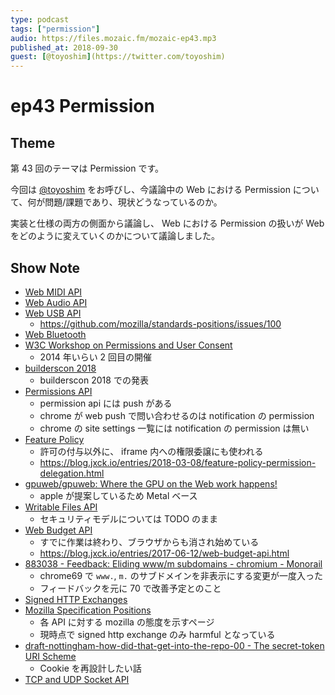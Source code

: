 ```yaml
---
type: podcast
tags: ["permission"]
audio: https://files.mozaic.fm/mozaic-ep43.mp3
published_at: 2018-09-30
guest: [@toyoshim](https://twitter.com/toyoshim)
---
```


# ep43 Permission

## Theme

第 43 回のテーマは Permission です。

今回は [@toyoshim](https://twitter.com/toyoshim) をお呼びし、今議論中の Web における Permission について、何が問題/課題であり、現状どうなっているのか。

実装と仕様の両方の側面から議論し、 Web における Permission の扱いが Web をどのように変えていくのかについて議論しました。


## Show Note

- [Web MIDI API](http://webaudio.github.io/web-midi-api/)
- [Web Audio API](https://webaudio.github.io/web-audio-api/)
- [Web USB API](https://wicg.github.io/webusb/)
  - <https://github.com/mozilla/standards-positions/issues/100>
- [Web Bluetooth](https://webbluetoothcg.github.io/web-bluetooth/)
- [W3C Workshop on Permissions and User Consent](https://www.w3.org/Privacy/permissions-ws-2018/cfp.html)
  - 2014 年いらい 2 回目の開催
- [builderscon 2018](https://youtu.be/_LzSBr99kkw)
  - builderscon 2018 での発表
- [Permissions API](https://w3c.github.io/permissions/)
  - permission api には push がある
  - chrome が web push で問い合わせるのは notification の permission
  - chrome の site settings 一覧には notification の permission は無い
- [Feature Policy](https://wicg.github.io/feature-policy/)
  - 許可の付与以外に、 iframe 内への権限委譲にも使われる
  - <https://blog.jxck.io/entries/2018-03-08/feature-policy-permission-delegation.html>
- [gpuweb/gpuweb: Where the GPU on the Web work happens!](https://github.com/gpuweb/gpuweb)
  - apple が提案しているため Metal ベース
- [Writable Files API](https://github.com/WICG/writable-files/blob/master/EXPLAINER.md)
  - セキュリティモデルについては TODO のまま
- [Web Budget API](https://wicg.github.io/budget-api/)
  - すでに作業は終わり、ブラウザからも消され始めている
  - <https://blog.jxck.io/entries/2017-06-12/web-budget-api.html>
- [883038 \- Feedback: Eliding www/m subdomains \- chromium \- Monorail](https://bugs.chromium.org/p/chromium/issues/detail?id=883038)
  - chrome69 で `www.`, `m.` のサブドメインを非表示にする変更が一度入った
  - フィードバックを元に 70 で改善予定とのこと
- [Signed HTTP Exchanges](https://tools.ietf.org/id/draft-yasskin-http-origin-signed-responses-02.html)
- [Mozilla Specification Positions](https://mozilla.github.io/standards-positions/)
  - 各 API に対する mozilla の態度を示すページ
  - 現時点で signed http exchange のみ harmful となっている
- [draft\-nottingham\-how\-did\-that\-get\-into\-the\-repo\-00 \- The secret\-token URI Scheme](https://tools.ietf.org/html/draft-nottingham-how-did-that-get-into-the-repo-00)
  - Cookie を再設計したい話
- [TCP and UDP Socket API](https://www.w3.org/TR/raw-sockets/)
